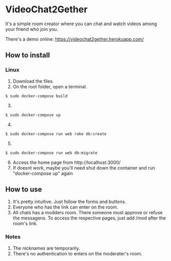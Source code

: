 # VideoChat2Gether

It's a simple room creator where you can chat and watch videos among your friend who join you.

There's a demo online: https://videochat2gether.herokuapp.com/

## How to install

### Linux
1. Download the files.
2. On the root folder, open a terminal.
```
$ sudo docker-compose build
```
3.
```
$ sudo docker-compose up
```
4.
```
$ sudo docker-compose run web rake db:create
```
5.
```
$ sudo docker-compose run web db:migrate
```
6. Access the home page from http://localhost:3000/
7. If doesnt work, maybe you'll need shut down the container and run "docker-compose up" again

## How to use
1. It's pretty intuitive. Just follow the forms and buttons.
2. Everyone who has the link can enter on the room.
3. All chats has a modders room. There someone must approve or refuse the messagens. To access the respective pages, just add /mod after the room's link.

### Notes
1. The nicknames are temporarily.
2. There's no authentication to enters on the moderater's room.
